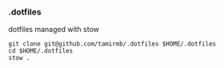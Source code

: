 ### .dotfiles

dotfiles managed with stow

```
git clone git@github.com/tamirmb/.dotfiles $HOME/.dotfiles
cd $HOME/.dotfiles
stow .
```
